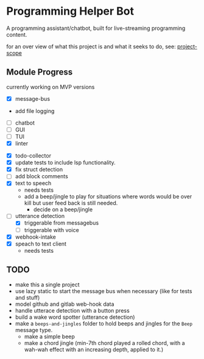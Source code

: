 # Programming Helper Bot

A programming assistant/chatbot, built for live-streaming programming content.

for an over view of what this project is and what it seeks to do, see: [project-scope](project-scope.md)

## Module Progress

currently working on MVP versions

- [x] message-bus
 - add file logging
- [ ] chatbot
- [ ] GUI
- [ ] TUI
- [x] linter
<!-- - [ ] LSP -->
- [x] todo-collector
 - [x] update tests to include lsp functionality.
 - [x] fix struct detection
 - [ ] add block comments
- [x] text to speech
  - needs tests
  - add a beep/jingle to play for situations where words would be over kill but user feed back is still needed.
    - decide on a beep/jingle
- [ ] utterance detection
  - [x] triggerable from messagebus
  - [ ] triggerable with voice
- [x] webhook-intake
- [x] speach to text client
  - needs tests

## TODO

- make this a single project
- use lazy static to start the message bus when necessary (like for tests and stuff)
- model github and gitlab web-hook data
- handle utterace detection with a button press
- build a wake word spotter (utterance detection)
- make a `beeps-and-jingles` folder to hold beeps and jingles for the `Beep` message type.
  - make a simple beep
  - make a chord jingle (min-7th chord played a rolled chord, with a wah-wah effect with an increasing depth, applied to it.)
